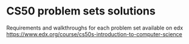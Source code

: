 # CS50 problem sets solutions
Requirements and walkthroughs for each problem set available on edx https://www.edx.org/course/cs50s-introduction-to-computer-science
